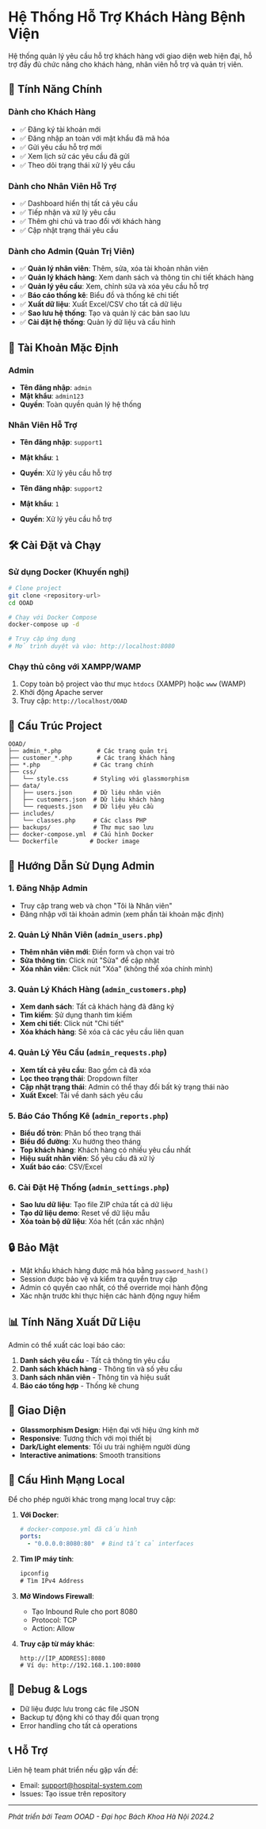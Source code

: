 # Hệ Thống Hỗ Trợ Khách Hàng Bệnh Viện

Hệ thống quản lý yêu cầu hỗ trợ khách hàng với giao diện web hiện đại, hỗ trợ đầy đủ chức năng cho khách hàng, nhân viên hỗ trợ và quản trị viên.

## 🚀 Tính Năng Chính

### Dành cho Khách Hàng
- ✅ Đăng ký tài khoản mới
- ✅ Đăng nhập an toàn với mật khẩu đã mã hóa
- ✅ Gửi yêu cầu hỗ trợ mới
- ✅ Xem lịch sử các yêu cầu đã gửi
- ✅ Theo dõi trạng thái xử lý yêu cầu

### Dành cho Nhân Viên Hỗ Trợ
- ✅ Dashboard hiển thị tất cả yêu cầu
- ✅ Tiếp nhận và xử lý yêu cầu
- ✅ Thêm ghi chú và trao đổi với khách hàng
- ✅ Cập nhật trạng thái yêu cầu

### Dành cho Admin (Quản Trị Viên)
- ✅ **Quản lý nhân viên**: Thêm, sửa, xóa tài khoản nhân viên
- ✅ **Quản lý khách hàng**: Xem danh sách và thông tin chi tiết khách hàng
- ✅ **Quản lý yêu cầu**: Xem, chỉnh sửa và xóa yêu cầu hỗ trợ
- ✅ **Báo cáo thống kê**: Biểu đồ và thống kê chi tiết
- ✅ **Xuất dữ liệu**: Xuất Excel/CSV cho tất cả dữ liệu
- ✅ **Sao lưu hệ thống**: Tạo và quản lý các bản sao lưu
- ✅ **Cài đặt hệ thống**: Quản lý dữ liệu và cấu hình

## 👥 Tài Khoản Mặc Định

### Admin
- **Tên đăng nhập**: `admin`
- **Mật khẩu**: `admin123`
- **Quyền**: Toàn quyền quản lý hệ thống

### Nhân Viên Hỗ Trợ
- **Tên đăng nhập**: `support1`
- **Mật khẩu**: `1`
- **Quyền**: Xử lý yêu cầu hỗ trợ

- **Tên đăng nhập**: `support2`
- **Mật khẩu**: `1`
- **Quyền**: Xử lý yêu cầu hỗ trợ

## 🛠 Cài Đặt và Chạy

### Sử dụng Docker (Khuyến nghị)
```bash
# Clone project
git clone <repository-url>
cd OOAD

# Chạy với Docker Compose
docker-compose up -d

# Truy cập ứng dụng
# Mở trình duyệt và vào: http://localhost:8080
```

### Chạy thủ công với XAMPP/WAMP
1. Copy toàn bộ project vào thư mục `htdocs` (XAMPP) hoặc `www` (WAMP)
2. Khởi động Apache server
3. Truy cập: `http://localhost/OOAD`

## 📁 Cấu Trúc Project

```
OOAD/
├── admin_*.php          # Các trang quản trị
├── customer_*.php       # Các trang khách hàng  
├── *.php               # Các trang chính
├── css/
│   └── style.css       # Styling với glassmorphism
├── data/
│   ├── users.json      # Dữ liệu nhân viên
│   ├── customers.json  # Dữ liệu khách hàng
│   └── requests.json   # Dữ liệu yêu cầu
├── includes/
│   └── classes.php     # Các class PHP
├── backups/            # Thư mục sao lưu
├── docker-compose.yml  # Cấu hình Docker
└── Dockerfile         # Docker image
```

## 🎯 Hướng Dẫn Sử Dụng Admin

### 1. Đăng Nhập Admin
- Truy cập trang web và chọn "Tôi là Nhân viên"
- Đăng nhập với tài khoản admin (xem phần tài khoản mặc định)

### 2. Quản Lý Nhân Viên (`admin_users.php`)
- **Thêm nhân viên mới**: Điền form và chọn vai trò
- **Sửa thông tin**: Click nút "Sửa" để cập nhật
- **Xóa nhân viên**: Click nút "Xóa" (không thể xóa chính mình)

### 3. Quản Lý Khách Hàng (`admin_customers.php`)
- **Xem danh sách**: Tất cả khách hàng đã đăng ký
- **Tìm kiếm**: Sử dụng thanh tìm kiếm
- **Xem chi tiết**: Click nút "Chi tiết"
- **Xóa khách hàng**: Sẽ xóa cả các yêu cầu liên quan

### 4. Quản Lý Yêu Cầu (`admin_requests.php`)
- **Xem tất cả yêu cầu**: Bao gồm cả đã xóa
- **Lọc theo trạng thái**: Dropdown filter
- **Cập nhật trạng thái**: Admin có thể thay đổi bất kỳ trạng thái nào
- **Xuất Excel**: Tải về danh sách yêu cầu

### 5. Báo Cáo Thống Kê (`admin_reports.php`)
- **Biểu đồ tròn**: Phân bố theo trạng thái
- **Biểu đồ đường**: Xu hướng theo tháng
- **Top khách hàng**: Khách hàng có nhiều yêu cầu nhất
- **Hiệu suất nhân viên**: Số yêu cầu đã xử lý
- **Xuất báo cáo**: CSV/Excel

### 6. Cài Đặt Hệ Thống (`admin_settings.php`)
- **Sao lưu dữ liệu**: Tạo file ZIP chứa tất cả dữ liệu
- **Tạo dữ liệu demo**: Reset về dữ liệu mẫu
- **Xóa toàn bộ dữ liệu**: Xóa hết (cần xác nhận)

## 🔒 Bảo Mật

- Mật khẩu khách hàng được mã hóa bằng `password_hash()`
- Session được bảo vệ và kiểm tra quyền truy cập
- Admin có quyền cao nhất, có thể override mọi hành động
- Xác nhận trước khi thực hiện các hành động nguy hiểm

## 📊 Tính Năng Xuất Dữ Liệu

Admin có thể xuất các loại báo cáo:
1. **Danh sách yêu cầu** - Tất cả thông tin yêu cầu
2. **Danh sách khách hàng** - Thông tin và số yêu cầu
3. **Danh sách nhân viên** - Thông tin và hiệu suất
4. **Báo cáo tổng hợp** - Thống kê chung

## 🎨 Giao Diện

- **Glassmorphism Design**: Hiện đại với hiệu ứng kính mờ
- **Responsive**: Tương thích với mọi thiết bị
- **Dark/Light elements**: Tối ưu trải nghiệm người dùng
- **Interactive animations**: Smooth transitions

## 🔧 Cấu Hình Mạng Local

Để cho phép người khác trong mạng local truy cập:

1. **Với Docker**:
   ```yaml
   # docker-compose.yml đã cấu hình
   ports:
     - "0.0.0.0:8080:80"  # Bind tất cả interfaces
   ```

2. **Tìm IP máy tính**:
   ```cmd
   ipconfig
   # Tìm IPv4 Address
   ```

3. **Mở Windows Firewall**:
   - Tạo Inbound Rule cho port 8080
   - Protocol: TCP
   - Action: Allow

4. **Truy cập từ máy khác**:
   ```
   http://[IP_ADDRESS]:8080
   # Ví dụ: http://192.168.1.100:8080
   ```

## 🐞 Debug & Logs

- Dữ liệu được lưu trong các file JSON
- Backup tự động khi có thay đổi quan trọng
- Error handling cho tất cả operations

## 📞 Hỗ Trợ

Liên hệ team phát triển nếu gặp vấn đề:
- Email: support@hospital-system.com
- Issues: Tạo issue trên repository

---
*Phát triển bởi Team OOAD - Đại học Bách Khoa Hà Nội 2024.2*